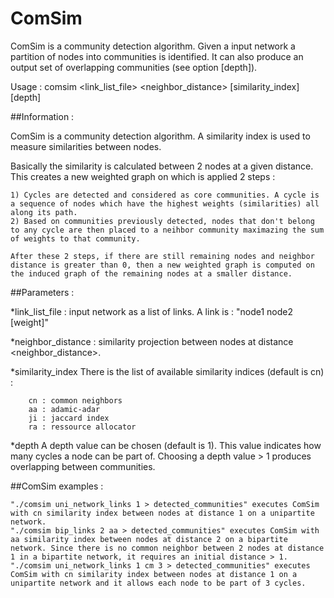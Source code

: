 # ComSim

ComSim is a community detection algorithm.
Given a input network a partition of nodes into communities is identified.
It can also produce an output set of overlapping communities (see option [depth]).

Usage : comsim <link_list_file> <neighbor_distance> [similarity_index] [depth]

##Information :

ComSim is a community detection algorithm. 
A similarity index is used to measure similarities between nodes.

Basically the similarity is calculated between 2 nodes at a given distance.
This creates a new weighted graph on which is applied 2 steps :

    1) Cycles are detected and considered as core communities. A cycle is a sequence of nodes which have the highest weights (similarities) all along its path.
    2) Based on communities previously detected, nodes that don't belong to any cycle are then placed to a neihbor community maximazing the sum of weights to that community.
	
	After these 2 steps, if there are still remaining nodes and neighbor distance is greater than 0, then a new weighted graph is computed on the induced graph of the remaining nodes at a smaller distance.

##Parameters :

*link_list_file : input network as a list of links.
A link is : "node1 node2 [weight]"

*neighbor_distance : similarity projection between nodes at distance <neighbor_distance>.

*similarity_index
There is the list of available similarity indices (default is cn) :

	    cn : common neighbors
	    aa : adamic-adar
	    ji : jaccard index
	    ra : ressource allocator

*depth
A depth value can be chosen (default is 1). This value indicates how many cycles a node can be part of.
Choosing a depth value > 1 produces overlapping between communities.


##ComSim examples :

	"./comsim uni_network_links 1 > detected_communities" executes ComSim with cn similarity index between nodes at distance 1 on a unipartite network.
	"./comsim bip_links 2 aa > detected_communities" executes ComSim with aa similarity index between nodes at distance 2 on a bipartite network. Since there is no common neighbor between 2 nodes at distance 1 in a bipartite network, it requires an initial distance > 1.
	"./comsim uni_network_links 1 cm 3 > detected_communities" executes ComSim with cn similarity index between nodes at distance 1 on a unipartite network and it allows each node to be part of 3 cycles.

